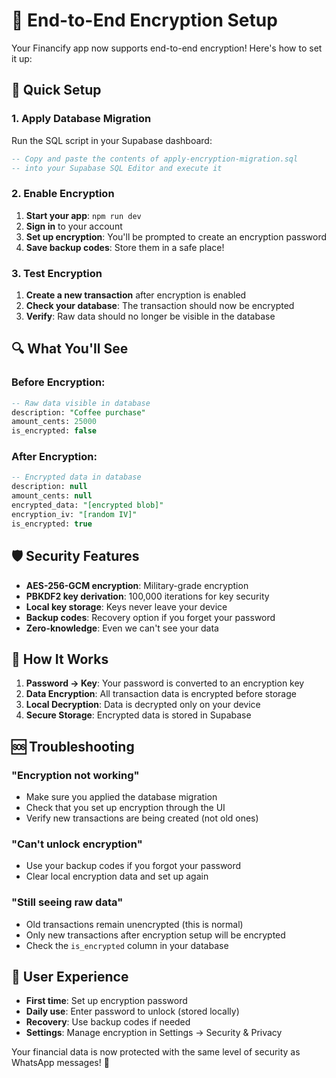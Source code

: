 # 🔐 End-to-End Encryption Setup

Your Financify app now supports end-to-end encryption! Here's how to set it up:

## 🚀 Quick Setup

### 1. Apply Database Migration
Run the SQL script in your Supabase dashboard:

```sql
-- Copy and paste the contents of apply-encryption-migration.sql
-- into your Supabase SQL Editor and execute it
```

### 2. Enable Encryption
1. **Start your app**: `npm run dev`
2. **Sign in** to your account
3. **Set up encryption**: You'll be prompted to create an encryption password
4. **Save backup codes**: Store them in a safe place!

### 3. Test Encryption
1. **Create a new transaction** after encryption is enabled
2. **Check your database**: The transaction should now be encrypted
3. **Verify**: Raw data should no longer be visible in the database

## 🔍 What You'll See

### Before Encryption:
```sql
-- Raw data visible in database
description: "Coffee purchase"
amount_cents: 25000
is_encrypted: false
```

### After Encryption:
```sql
-- Encrypted data in database
description: null
amount_cents: null
encrypted_data: "[encrypted blob]"
encryption_iv: "[random IV]"
is_encrypted: true
```

## 🛡️ Security Features

- **AES-256-GCM encryption**: Military-grade encryption
- **PBKDF2 key derivation**: 100,000 iterations for key security
- **Local key storage**: Keys never leave your device
- **Backup codes**: Recovery option if you forget your password
- **Zero-knowledge**: Even we can't see your data

## 🔧 How It Works

1. **Password → Key**: Your password is converted to an encryption key
2. **Data Encryption**: All transaction data is encrypted before storage
3. **Local Decryption**: Data is decrypted only on your device
4. **Secure Storage**: Encrypted data is stored in Supabase

## 🆘 Troubleshooting

### "Encryption not working"
- Make sure you applied the database migration
- Check that you set up encryption through the UI
- Verify new transactions are being created (not old ones)

### "Can't unlock encryption"
- Use your backup codes if you forgot your password
- Clear local encryption data and set up again

### "Still seeing raw data"
- Old transactions remain unencrypted (this is normal)
- Only new transactions after encryption setup will be encrypted
- Check the `is_encrypted` column in your database

## 📱 User Experience

- **First time**: Set up encryption password
- **Daily use**: Enter password to unlock (stored locally)
- **Recovery**: Use backup codes if needed
- **Settings**: Manage encryption in Settings → Security & Privacy

Your financial data is now protected with the same level of security as WhatsApp messages! 🎉
